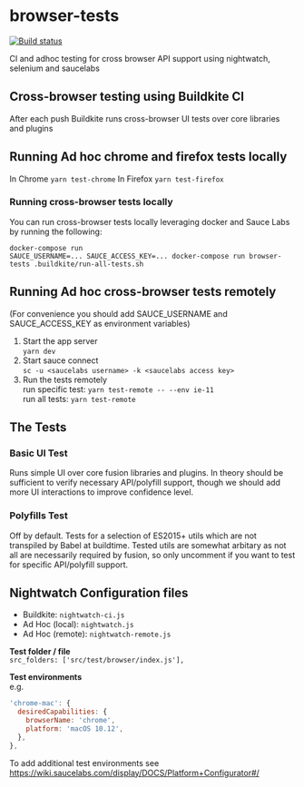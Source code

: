# browser-tests

[![Build status](https://badge.buildkite.com/97cbb370d16a1aa622bc2d8c3475b887475be2710f0370fab9.svg?branch=master)](https://buildkite.com/uberopensource/browser-tests)

CI and adhoc testing for cross browser API support using nightwatch, selenium and saucelabs

## Cross-browser testing using Buildkite CI

After each push Buildkite runs cross-browser UI tests over core libraries and plugins

## Running Ad hoc chrome and firefox tests locally

In Chrome
`yarn test-chrome`
In Firefox
`yarn test-firefox`

### Running cross-browser tests locally

You can run cross-browser tests locally leveraging docker and Sauce Labs by running the following:

```
docker-compose run
SAUCE_USERNAME=... SAUCE_ACCESS_KEY=... docker-compose run browser-tests .buildkite/run-all-tests.sh
```

## Running Ad hoc cross-browser tests remotely

(For convenience you should add SAUCE_USERNAME and SAUCE_ACCESS_KEY as environment variables)

1.  Start the app server\
    `yarn dev`
1.  Start sauce connect\
    `sc -u <saucelabs username> -k <saucelabs access key>`
1.  Run the tests remotely\
    run specific test: `yarn test-remote -- --env ie-11`\
    run all tests: `yarn test-remote`

## The Tests

### Basic UI Test

Runs simple UI over core fusion libraries and plugins. In theory should be sufficient to verify necessary API/polyfill support, though we should add more UI interactions to improve confidence level.

### Polyfills Test

Off by default. Tests for a selection of ES2015+ utils which are not transpiled by Babel at buildtime. Tested utils are somewhat arbitary as not all are necessarily required by fusion, so only uncomment if you want to test for specific API/polyfill support.

## Nightwatch Configuration files

* Buildkite: `nightwatch-ci.js`
* Ad Hoc (local): `nightwatch.js`
* Ad Hoc (remote): `nightwatch-remote.js`

**Test folder / file**\
`src_folders: ['src/test/browser/index.js'],`

**Test environments**\
e.g.

```js
'chrome-mac': {
  desiredCapabilities: {
    browserName: 'chrome',
    platform: 'macOS 10.12',
  },
},
```

To add additional test environments see https://wiki.saucelabs.com/display/DOCS/Platform+Configurator#/
